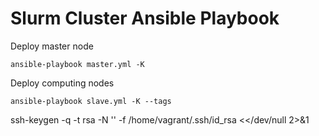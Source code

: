 # Slurm Cluster Ansible Playbook

Deploy master node

```
ansible-playbook master.yml -K
```

Deploy computing nodes

```
ansible-playbook slave.yml -K --tags
```

ssh-keygen -q -t rsa -N '' -f /home/vagrant/.ssh/id_rsa <<<y >/dev/null 2>&1